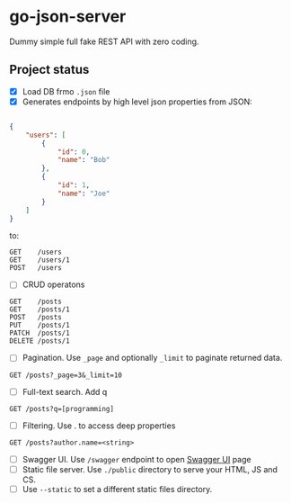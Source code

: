 # go-json-server
Dummy simple full fake REST API with zero coding.


## Project status

- [x] Load DB frmo `.json` file 
- [x] Generates endpoints by high level json properties
from JSON:
```json

{
    "users": [
        {
            "id": 0,
            "name": "Bob"
        },
        {
            "id": 1,
            "name": "Joe"
        }
    ]
}
```
to:
```
GET    /users
GET    /users/1
POST   /users
```

- [ ] CRUD operatons
```
GET    /posts
GET    /posts/1
POST   /posts
PUT    /posts/1
PATCH  /posts/1
DELETE /posts/1
```
- [ ] Pagination. Use `_page` and optionally `_limit` to paginate returned data. 
```
GET /posts?_page=3&_limit=10
```
- [ ] Full-text search. Add q 
```
GET /posts?q=[programming]
```
- [ ] Filtering. Use . to access deep properties 
```
GET /posts?author.name=<string>
```
- [ ] Swagger UI. Use `/swagger` endpoint to open [Swagger UI](https://swagger.io/tools/swagger-ui/) page
- [ ] Static file server. Use `./public` directory to serve your HTML, JS and CS. 
- [ ] Use `--static` to set a different static files directory.
